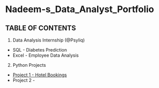 # Nadeem-s_Data_Analyst_Portfolio

## TABLE OF CONTENTS

1. Data Analysis Internship (@Psyliq)
  - SQL - Diabetes Prediction
  - Excel - Employee Data Analysis

2. Python Projects
  - [Project 1 - Hotel Bookings](https://github.com/Nade-coder/Nadeem-s_Data_Analyst_portfolio/blob/main/Python%20Projects/Project%201%20-%20Hotel%20Bookings/Hotel%20Bookings.ipynb)
  - Project 2 - 
